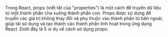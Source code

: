 Trong React, props (viết tắt của "properties") là một cách để truyền dữ liệu từ một thành phần cha xuống thành phần con. Props được sử dụng để truyền các giá trị không thay đổi và phụ thuộc vào thành phần từ bên ngoài, giúp tái sử dụng và tạo thành các thành phần linh hoạt trong ứng dụng React. Dưới đây là 5 ví dụ về cách sử dụng props:
